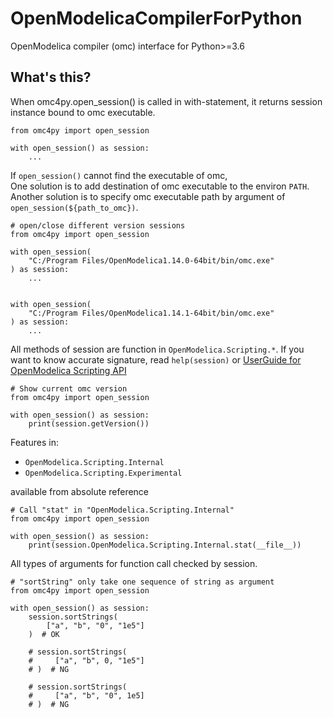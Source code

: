 # OpenModelicaCompilerForPython
OpenModelica compiler (omc) interface for Python>=3.6

## What's this?

When omc4py.open_session() is called in with-statement, it returns session instance bound to omc executable.

```python3
from omc4py import open_session

with open_session() as session:
    ...
```

If `open_session()` cannot find the executable of omc,  
One solution is to add destination of omc executable to the environ `PATH`.  
Another solution is to specify omc executable path by argument of `open_session(${path_to_omc})`.

```
# open/close different version sessions
from omc4py import open_session

with open_session(
    "C:/Program Files/OpenModelica1.14.0-64bit/bin/omc.exe"
) as session:
    ...


with open_session(
    "C:/Program Files/OpenModelica1.14.1-64bit/bin/omc.exe"
) as session:
    ...
```

All methods of session are function in `OpenModelica.Scripting.*`. If you want to know accurate signature, read `help(session)` or [UserGuide for OpenModelica Scripting API](https://www.openmodelica.org/doc/OpenModelicaUsersGuide/latest/scripting_api.html)

```python3
# Show current omc version
from omc4py import open_session

with open_session() as session:
    print(session.getVersion())
```

Features in:

- `OpenModelica.Scripting.Internal`
- `OpenModelica.Scripting.Experimental`

available from absolute reference

```python3
# Call "stat" in "OpenModelica.Scripting.Internal"
from omc4py import open_session

with open_session() as session:
    print(session.OpenModelica.Scripting.Internal.stat(__file__))
```

All types of arguments for function call checked by session.


```python3
# "sortString" only take one sequence of string as argument
from omc4py import open_session

with open_session() as session:
    session.sortStrings(
        ["a", "b", "0", "1e5"]
    )  # OK

    # session.sortStrings(
    #     ["a", "b", 0, "1e5"]
    # )  # NG

    # session.sortStrings(
    #     ["a", "b", "0", 1e5]
    # )  # NG
```
